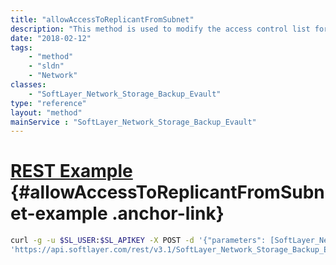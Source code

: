 ```yaml
---
title: "allowAccessToReplicantFromSubnet"
description: "This method is used to modify the access control list for this Storage replicant volume.  The SoftLayer_Network_Subnet objects which have been allowed access to this storage will be listed in the allowedHardware property of this storage replicant volume. "
date: "2018-02-12"
tags:
    - "method"
    - "sldn"
    - "Network"
classes:
    - "SoftLayer_Network_Storage_Backup_Evault"
type: "reference"
layout: "method"
mainService : "SoftLayer_Network_Storage_Backup_Evault"
---
```


# [REST Example](#allowAccessToReplicantFromSubnet-example) <a href="/article/rest/"><i class="fas fa-question"></i></a> {#allowAccessToReplicantFromSubnet-example .anchor-link} 
```bash
curl -g -u $SL_USER:$SL_APIKEY -X POST -d '{"parameters": [SoftLayer_Network_Subnet]}' \
'https://api.softlayer.com/rest/v3.1/SoftLayer_Network_Storage_Backup_Evault/{SoftLayer_Network_Storage_Backup_EvaultID}/allowAccessToReplicantFromSubnet'
```
